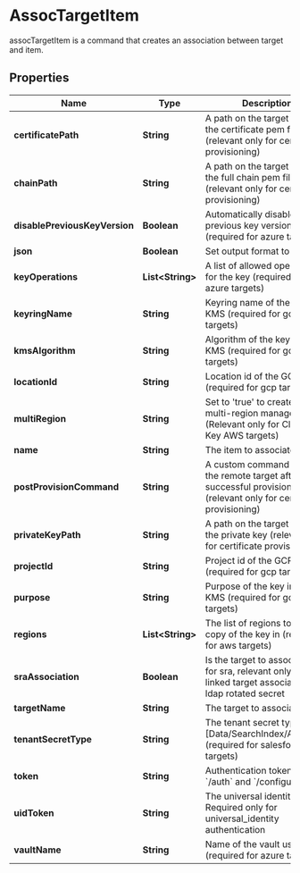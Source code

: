 

# AssocTargetItem

assocTargetItem is a command that creates an association between target and item.

## Properties

Name | Type | Description | Notes
------------ | ------------- | ------------- | -------------
**certificatePath** | **String** | A path on the target to store the certificate pem file (relevant only for certificate provisioning) |  [optional]
**chainPath** | **String** | A path on the target to store the full chain pem file (relevant only for certificate provisioning) |  [optional]
**disablePreviousKeyVersion** | **Boolean** | Automatically disable previous key version (required for azure targets) |  [optional]
**json** | **Boolean** | Set output format to JSON |  [optional]
**keyOperations** | **List&lt;String&gt;** | A list of allowed operations for the key (required for azure targets) |  [optional]
**keyringName** | **String** | Keyring name of the GCP KMS (required for gcp targets) |  [optional]
**kmsAlgorithm** | **String** | Algorithm of the key in GCP KMS (required for gcp targets) |  [optional]
**locationId** | **String** | Location id of the GCP KMS (required for gcp targets) |  [optional]
**multiRegion** | **String** | Set to &#39;true&#39; to create a multi-region managed key. (Relevant only for Classic Key AWS targets) |  [optional]
**name** | **String** | The item to associate | 
**postProvisionCommand** | **String** | A custom command to run on the remote target after successful provisioning (relevant only for certificate provisioning) |  [optional]
**privateKeyPath** | **String** | A path on the target to store the private key (relevant only for certificate provisioning) |  [optional]
**projectId** | **String** | Project id of the GCP KMS (required for gcp targets) |  [optional]
**purpose** | **String** | Purpose of the key in GCP KMS (required for gcp targets) |  [optional]
**regions** | **List&lt;String&gt;** | The list of regions to create a copy of the key in (relevant for aws targets) |  [optional]
**sraAssociation** | **Boolean** | Is the target to associate is for sra, relevant only for linked target association for ldap rotated secret |  [optional]
**targetName** | **String** | The target to associate | 
**tenantSecretType** | **String** | The tenant secret type [Data/SearchIndex/Analytics] (required for salesforce targets) |  [optional]
**token** | **String** | Authentication token (see &#x60;/auth&#x60; and &#x60;/configure&#x60;) |  [optional]
**uidToken** | **String** | The universal identity token, Required only for universal_identity authentication |  [optional]
**vaultName** | **String** | Name of the vault used (required for azure targets) |  [optional]



